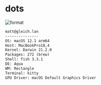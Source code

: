 
# dots

![format](https://github.com/gleich/dots/workflows/format/badge.svg)

```txt
matt@gleich.lan 
--------------- 
OS: macOS 12.1 arm64 
Host: MacBookPro18,4 
Kernel: Darwin 21.2.0 
Packages: 272 (brew) 
Shell: fish 3.3.1 
DE: Aqua 
WM: Rectangle 
Terminal: kitty 
GPU Driver: macOS Default Graphics Driver 
```

